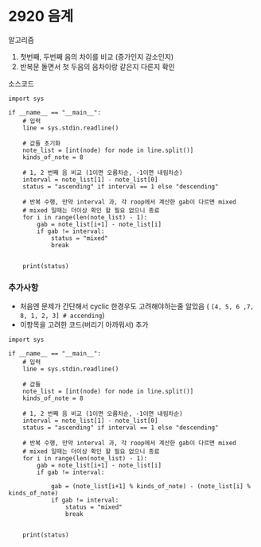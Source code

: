 # 2920 음계

알고리즘
 1. 첫번째, 두번째 음의 차이를 비교 (증가인지 감소인지)
 2. 반복문 돌면서 첫 두음의 음차이랑 같은지 다른지 확인 

소스코드 
```
import sys

if __name__ == "__main__":
    # 입력
    line = sys.stdin.readline()
    
    # 값들 초기화
    note_list = [int(node) for node in line.split()]
    kinds_of_note = 8

    # 1, 2 번째 음 비교 (1이면 오름차순, -1이면 내림차순)
    interval = note_list[1] - note_list[0]
    status = "ascending" if interval == 1 else "descending"

    # 반복 수행, 만약 interval 과, 각 roop에서 계산한 gab이 다르면 mixed 
    # mixed 일때는 더이상 확인 할 필요 없으니 종료 
    for i in range(len(note_list) - 1):
        gab = note_list[i+1] - note_list[i]
        if gab != interval:
            status = "mixed"
            break


    print(status)
```

### 추가사항 

  * 처음엔 문제가 간단해서 cyclic 한경우도 고려해야하는줄 알았음 ( ```[4, 5, 6 ,7, 8, 1, 2, 3] # accending```)
  * 이항목을 고려한 코드(버리기 아까워서) 추가 
  
```
import sys

if __name__ == "__main__":
    # 입력
    line = sys.stdin.readline()
    
    # 값들 
    note_list = [int(node) for node in line.split()]
    kinds_of_note = 8

    # 1, 2 번째 음 비교 (1이면 오름차순, -1이면 내림차순)
    interval = note_list[1] - note_list[0]
    status = "ascending" if interval == 1 else "descending"

    # 반복 수행, 만약 interval 과, 각 roop에서 계산한 gab이 다르면 mixed 
    # mixed 일때는 더이상 확인 할 필요 없으니 종료 
    for i in range(len(note_list) - 1):
        gab = note_list[i+1] - note_list[i]
        if gab != interval:

            gab = (note_list[i+1] % kinds_of_note) - (note_list[i] % kinds_of_note)
            if gab != interval:
                status = "mixed"
                break


    print(status)
```
